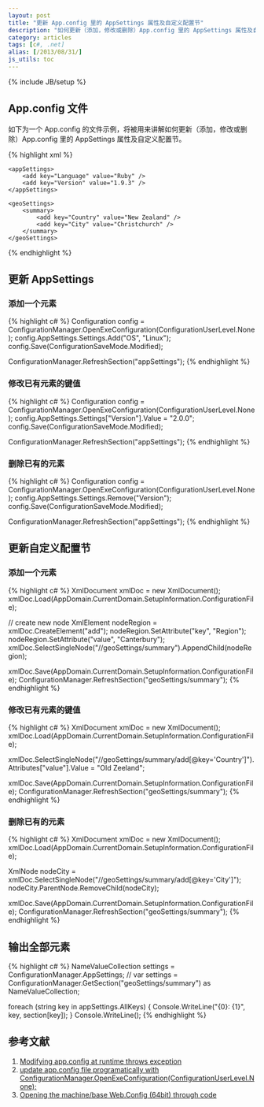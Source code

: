 ```yaml
---
layout: post
title: "更新 App.config 里的 AppSettings 属性及自定义配置节"
description: "如何更新（添加，修改或删除）App.config 里的 AppSettings 属性及自定义配置节"
category: articles
tags: [c#, .net]
alias: [/2013/08/31/]
js_utils: toc
---
```

{% include JB/setup %}

<div id="toc"></div>

## <a id="app-config"></a>App.config 文件

如下为一个 App.config 的文件示例，将被用来讲解如何更新（添加，修改或删除）App.config 里的 AppSettings 属性及自定义配置节。

{% highlight xml %}
﻿﻿<?xml version="1.0" encoding="utf-8" ?>
<configuration>
	<configSections>
		<sectionGroup name="geoSettings">
			<section name="summary" type="System.Configuration.NameValueSectionHandler" />
		</sectionGroup>
	</configSections>

	<appSettings>
		<add key="Language" value="Ruby" />
		<add key="Version" value="1.9.3" />
	</appSettings>

	<geoSettings>
		<summary>
			<add key="Country" value="New Zealand" />
			<add key="City" value="Christchurch" />
		</summary>
	</geoSettings>
</configuration>
{% endhighlight %}

## <a id="update-appsettings"></a>更新 AppSettings

### <a id="add-in-appsettings"></a>添加一个元素

{% highlight c# %}
Configuration config = ConfigurationManager.OpenExeConfiguration(ConfigurationUserLevel.None);
config.AppSettings.Settings.Add("OS", "Linux");
config.Save(ConfigurationSaveMode.Modified);

ConfigurationManager.RefreshSection("appSettings");
{% endhighlight %}

### <a id="edit-in-appsettings"></a>修改已有元素的键值

{% highlight c# %}
Configuration config = ConfigurationManager.OpenExeConfiguration(ConfigurationUserLevel.None);
config.AppSettings.Settings["Version"].Value = "2.0.0";
config.Save(ConfigurationSaveMode.Modified);

ConfigurationManager.RefreshSection("appSettings");
{% endhighlight %}

### <a id="remove-in-appsettings"></a>删除已有的元素

{% highlight c# %}
Configuration config = ConfigurationManager.OpenExeConfiguration(ConfigurationUserLevel.None);
config.AppSettings.Settings.Remove("Version");
config.Save(ConfigurationSaveMode.Modified);

ConfigurationManager.RefreshSection("appSettings");
{% endhighlight %}

## <a id="update-custom-section"></a>更新自定义配置节

### <a id="add-in-custom-section"></a>添加一个元素

{% highlight c# %}
XmlDocument xmlDoc = new XmlDocument();
xmlDoc.Load(AppDomain.CurrentDomain.SetupInformation.ConfigurationFile);

// create new node <add key="Region" value="Canterbury" />
XmlElement nodeRegion = xmlDoc.CreateElement("add");
nodeRegion.SetAttribute("key", "Region");
nodeRegion.SetAttribute("value", "Canterbury");
xmlDoc.SelectSingleNode("//geoSettings/summary").AppendChild(nodeRegion);

xmlDoc.Save(AppDomain.CurrentDomain.SetupInformation.ConfigurationFile);
ConfigurationManager.RefreshSection("geoSettings/summary");
{% endhighlight %}

### <a id="edit-in-custom-section"></a>修改已有元素的键值

{% highlight c# %}
XmlDocument xmlDoc = new XmlDocument();
xmlDoc.Load(AppDomain.CurrentDomain.SetupInformation.ConfigurationFile);

xmlDoc.SelectSingleNode("//geoSettings/summary/add[@key='Country']").Attributes["value"].Value = "Old Zeeland";

xmlDoc.Save(AppDomain.CurrentDomain.SetupInformation.ConfigurationFile);
ConfigurationManager.RefreshSection("geoSettings/summary");
{% endhighlight %}

### <a id="remove-in-custom-section"></a>删除已有的元素

{% highlight c# %}
XmlDocument xmlDoc = new XmlDocument();
xmlDoc.Load(AppDomain.CurrentDomain.SetupInformation.ConfigurationFile);

XmlNode nodeCity = xmlDoc.SelectSingleNode("//geoSettings/summary/add[@key='City']");
nodeCity.ParentNode.RemoveChild(nodeCity);

xmlDoc.Save(AppDomain.CurrentDomain.SetupInformation.ConfigurationFile);
ConfigurationManager.RefreshSection("geoSettings/summary");
{% endhighlight %}

## <a id="print-out-keys"></a>输出全部元素

{% highlight c# %}
NameValueCollection settings = ConfigurationManager.AppSettings;
// var settings = ConfigurationManager.GetSection("geoSettings/summary") as NameValueCollection;

foreach (string key in appSettings.AllKeys) {
	Console.WriteLine("{0}: {1}", key, section[key]);
}
Console.WriteLine();
{% endhighlight %}

## <a id="references"></a>参考文献

1. [Modifying app.config at runtime throws exception](http://stackoverflow.com/q/8807218/1177636)
2. [update app.config file programatically with ConfigurationManager.OpenExeConfiguration(ConfigurationUserLevel.None);](http://stackoverflow.com/q/8522912/1177636)
3. [Opening the machine/base Web.Config (64bit) through code](http://stackoverflow.com/q/8130085/1177636)

